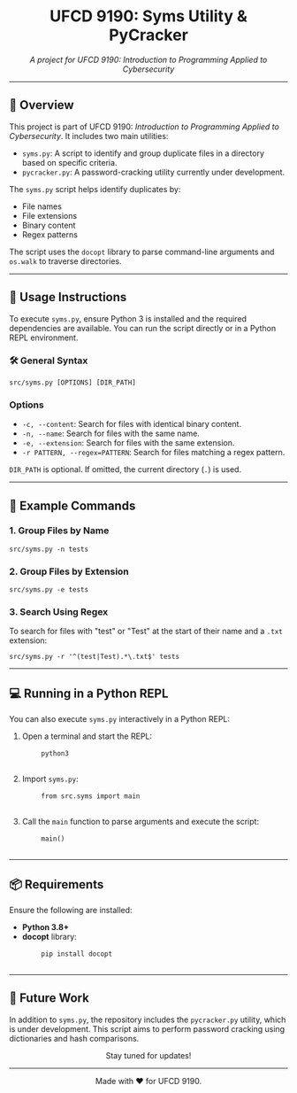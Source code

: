 <h1 align="center">UFCD 9190: Syms Utility & PyCracker</h1>

<p align="center">
  <i>A project for UFCD 9190: Introduction to Programming Applied to Cybersecurity</i>
</p>

---

<h2>📄 Overview</h2>

<p>
This project is part of UFCD 9190: <i>Introduction to Programming Applied to Cybersecurity</i>. It includes two main utilities:
</p>

<ul>
  <li><code>syms.py</code>: A script to identify and group duplicate files in a directory based on specific criteria.</li>
  <li><code>pycracker.py</code>: A password-cracking utility currently under development.</li>
</ul>

<p>
The <code>syms.py</code> script helps identify duplicates by:
</p>

<ul>
  <li>File names</li>
  <li>File extensions</li>
  <li>Binary content</li>
  <li>Regex patterns</li>
</ul>

<p>The script uses the <code>docopt</code> library to parse command-line arguments and <code>os.walk</code> to traverse directories.</p>

---

<h2>🚀 Usage Instructions</h2>

<p>To execute <code>syms.py</code>, ensure Python 3 is installed and the required dependencies are available. You can run the script directly or in a Python REPL environment.</p>

<h3>🛠️ General Syntax</h3>

<pre>
<code>src/syms.py [OPTIONS] [DIR_PATH]</code>
</pre>

<h3>Options</h3>
<ul>
  <li><code>-c, --content</code>: Search for files with identical binary content.</li>
  <li><code>-n, --name</code>: Search for files with the same name.</li>
  <li><code>-e, --extension</code>: Search for files with the same extension.</li>
  <li><code>-r PATTERN, --regex=PATTERN</code>: Search for files matching a regex pattern.</li>
</ul>
<p><code>DIR_PATH</code> is optional. If omitted, the current directory (<code>.</code>) is used.</p>

---

<h2>🔧 Example Commands</h2>

<h3>1. Group Files by Name</h3>
<pre>
<code>src/syms.py -n tests</code>
</pre>

<h3>2. Group Files by Extension</h3>
<pre>
<code>src/syms.py -e tests</code>
</pre>

<h3>3. Search Using Regex</h3>
<p>To search for files with "test" or "Test" at the start of their name and a <code>.txt</code> extension:</p>
<pre>
<code>src/syms.py -r '^(test|Test).*\.txt$' tests</code>
</pre>

---

<h2>💻 Running in a Python REPL</h2>

<p>You can also execute <code>syms.py</code> interactively in a Python REPL:</p>

<ol>
  <li>Open a terminal and start the REPL:
    <pre>
    <code>python3</code>
    </pre>
  </li>
  <li>Import <code>syms.py</code>:
    <pre>
    <code>from src.syms import main</code>
    </pre>
  </li>
  <li>Call the <code>main</code> function to parse arguments and execute the script:
    <pre>
    <code>main()</code>
    </pre>
  </li>
</ol>

---

<h2>📦 Requirements</h2>

<p>Ensure the following are installed:</p>
<ul>
  <li><b>Python 3.8+</b></li>
  <li><b>docopt</b> library:
    <pre>
    <code>pip install docopt</code>
    </pre>
  </li>
</ul>

---

<h2>📂 Future Work</h2>

<p>In addition to <code>syms.py</code>, the repository includes the <code>pycracker.py</code> utility, which is under development. This script aims to perform password cracking using dictionaries and hash comparisons.</p>

<p align="center">Stay tuned for updates!</p>

---

<p align="center">Made with ❤️ for UFCD 9190.</p>
